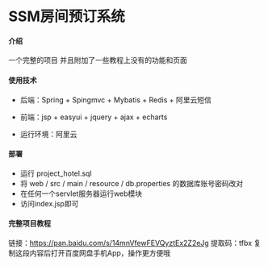 # SSM房间预订系统

#### 介绍
一个完整的项目 并且附加了一些教程上没有的功能和页面

#### 使用技术

* 后端：Spring + Spingmvc + Mybatis + Redis + 阿里云短信

* 前端：jsp + easyui + jquery + ajax + echarts

* 运行环境：阿里云

#### 部署
* 运行 project_hotel.sql 
* 将 web / src / main / resource / db.properties 的数据库账号密码改对
* 在任何一个servlet服务器运行web模块
* 访问index.jsp即可

#### 完整项目教程
链接：https://pan.baidu.com/s/14mnVfewFEVQyztEx2Z2eJg 
提取码：tfbx 
复制这段内容后打开百度网盘手机App，操作更方便哦
 